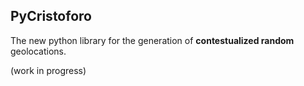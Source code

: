 ## PyCristoforo

The new python library for the generation of **contestualized random** geolocations. 

(work in progress)